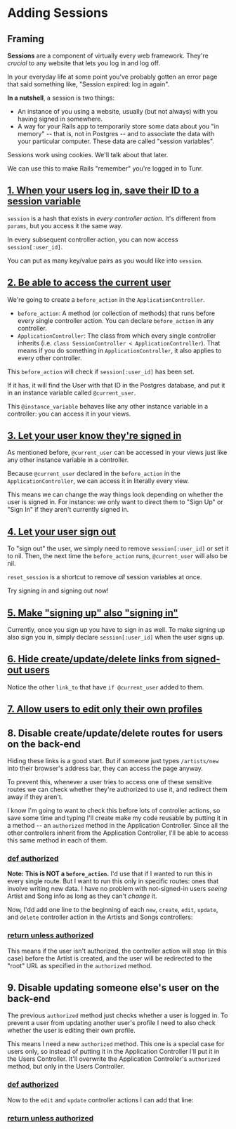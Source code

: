 # Adding Sessions

## Framing

**Sessions** are a component of virtually every web framework. They're *crucial* to any website that lets you log in and log off.

In your everyday life at some point you've probably gotten an error page that said something like, "Session expired: log in again".

**In a nutshell**, a session is two things:
- An instance of you using a website, usually (but not always) with you having signed in somewhere.
- A way for your Rails app to temporarily store some data about you "in memory" -- that is, not in Postgres -- and to associate the data with your particular computer. These data are called "session variables".

Sessions work using cookies. We'll talk about that later.

We can use this to make Rails "remember" you're logged in to Tunr.

## [1. When your users log in, save their ID to a session variable](https://github.com/ga-wdi-exercises/tunr_rails_users/commit/633497f11da5d8a204a33f4e1b91cb72cd3de2fa#diff-d5241d488259f32ecbe2f636133e5ddaR12)

`session` is a hash that exists in *every controller action*. It's different from `params`, but you access it the same way.

In every subsequent controller action, you can now access `session[:user_id]`.

You can put as many key/value pairs as you would like into `session`.

## [2. Be able to access the current user](https://github.com/ga-wdi-exercises/tunr_rails_users/commit/633497f11da5d8a204a33f4e1b91cb72cd3de2fa#diff-55c5b7aecfb519d0e4880eaf2788eb6eR5)

We're going to create a `before_action` in the `ApplicationController`.

- `before_action`: A method (or collection of methods) that runs before every single controller action. You can declare `before_action` in any controller.
- `ApplicationController`: The class from which every single controller inherits (i.e. `class SessionController < ApplicationController`). That means if you do something in `ApplicationController`, it also applies to every other controller.

This `before_action` will check if `session[:user_id]` has been set.

If it has, it will find the User with that ID in the Postgres database, and put it in an instance variable called `@current_user`.

This `@instance_variable` behaves like any other instance variable in a controller: you can access it in your views.

## [3. Let your user know they're signed in](https://github.com/ga-wdi-exercises/tunr_rails_users/commit/633497f11da5d8a204a33f4e1b91cb72cd3de2fa#diff-9599427925097c3c66f26ac1e0de5cadR12)

As mentioned before, `@current_user` can be accessed in your views just like any other instance variable in a controller.

Because `@current_user` declared in the `before_action` in the `ApplicationController`, we can access it in literally every view.

This means we can change the way things look depending on whether the user is signed in. For instance: we only want to direct them to "Sign Up" or "Sign In" if they aren't currently signed in.

## [4. Let your user sign out](https://github.com/ga-wdi-exercises/tunr_rails_users/commit/633497f11da5d8a204a33f4e1b91cb72cd3de2fa#diff-d5241d488259f32ecbe2f636133e5ddaR26)

To "sign out" the user, we simply need to remove `session[:user_id]` or set it to nil. Then, the next time the `before_action` runs, `@current_user` will also be nil.

`reset_session` is a shortcut to remove *all* session variables at once.

Try signing in and signing out now!

## [5. Make "signing up" also "signing in"](https://github.com/ga-wdi-exercises/tunr_rails_users/commit/633497f11da5d8a204a33f4e1b91cb72cd3de2fa#diff-4e05ad0d64e6100656b63ad1e78f32c5R13)

Currently, once you sign up you have to sign in as well. To make signing up also sign you in, simply declare `session[:user_id]` when the user signs up.

## [6. Hide create/update/delete links from signed-out users](https://github.com/ga-wdi-exercises/tunr_rails_users/commit/633497f11da5d8a204a33f4e1b91cb72cd3de2fa#diff-aa5b918dd696155038a63e2700090eafR1)

Notice the other `link_to` that have `if @current_user` added to them.

## [7. Allow users to edit only their own profiles](https://github.com/ga-wdi-exercises/tunr_rails_users/commit/633497f11da5d8a204a33f4e1b91cb72cd3de2fa#diff-c7c9a522f39f5d8cd9b512cd928b2d14R1)

## 8. Disable create/update/delete routes for users on the back-end

Hiding these links is a good start. But if someone just types `/artists/new` into their browser's address bar, they can access the page anyway.

To prevent this, whenever a user tries to access one of these sensitive routes we can check whether they're authorized to use it, and redirect them away if they aren't.

I know I'm going to want to check this before lots of controller actions, so save some time and typing I'll create make my code reusable by putting it in a method -- an `authorized` method in the Application Controller. Since all the other controllers inherit from the Application Controller, I'll be able to access this same method in each of them.

### [def authorized](https://github.com/ga-wdi-exercises/tunr_rails_users/commit/633497f11da5d8a204a33f4e1b91cb72cd3de2fa#diff-55c5b7aecfb519d0e4880eaf2788eb6eR16)

**Note: This is NOT a `before_action`.** I'd use that if I wanted to run this in every single route. But I want to run this only in specific routes: ones that involve writing new data. I have no problem with not-signed-in users *seeing* Artist and Song info as long as they can't *change* it.

Now, I'dd add one line to the beginning of each `new`, `create`, `edit`, `update`, and `delete` controller action in the Artists and Songs controllers:

### [return unless authorized](https://github.com/ga-wdi-exercises/tunr_rails_users/commit/633497f11da5d8a204a33f4e1b91cb72cd3de2fa#diff-5890a028f3f16dc4a2fe5a61c1fcdd89R9)

This means if the user isn't authorized, the controller action will stop (in this case) before the Artist is created, and the user will be redirected to the "root" URL as specified in the `authorized` method.

## 9. Disable updating someone else's user on the back-end

The previous `authorized` method just checks whether a user is logged in. To prevent a user from updating another user's profile I need to also check whether the user is editing their own profile.

This means I need a new `authorized` method. This one is a special case for users only, so instead of putting it in the Application Controller I'll put it in the Users Controller. It'll overwrite the Application Controller's `authorized` method, but only in the Users Controller.

### [def authorized](https://github.com/ga-wdi-exercises/tunr_rails_users/commit/633497f11da5d8a204a33f4e1b91cb72cd3de2fa#diff-4e05ad0d64e6100656b63ad1e78f32c5R38)

Now to the `edit` and `update` controller actions I can add that line:

### [return unless authorized](https://github.com/ga-wdi-exercises/tunr_rails_users/commit/633497f11da5d8a204a33f4e1b91cb72cd3de2fa#diff-4e05ad0d64e6100656b63ad1e78f32c5R22)
